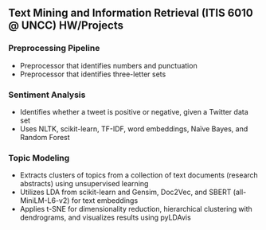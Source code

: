 ## Text Mining and Information Retrieval (ITIS 6010 @ UNCC) HW/Projects

### Preprocessing Pipeline
- Preprocessor that identifies numbers and punctuation  
- Preprocessor that identifies three-letter sets  

### Sentiment Analysis
- Identifies whether a tweet is positive or negative, given a Twitter data set
- Uses NLTK, scikit-learn, TF-IDF, word embeddings, Naïve Bayes, and Random Forest

### Topic Modeling
- Extracts clusters of topics from a collection of text documents (research abstracts) using unsupervised learning  
- Utilizes LDA from scikit-learn and Gensim, Doc2Vec, and SBERT (all-MiniLM-L6-v2) for text embeddings  
- Applies t-SNE for dimensionality reduction, hierarchical clustering with dendrograms, and visualizes results using pyLDAvis 
